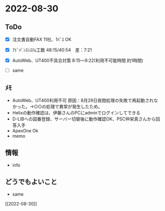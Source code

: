 # 2022-08-30

## ToDo
- [x] 注文書自動FAX 11社、1ﾊﾟｽ OK
- [x] ｱﾄﾞﾊﾞﾝｽｼｽﾃﾑ工数 48:15/40:54　差：7:21
- [x] AutoWeb、UT400不具合対策 8:15～9:22(利用不可能時間 約1時間)
- [ ] same


## ﾒﾓ
- AutoWeb、UT400利用不可 原因：8月29日夜間処理の失敗で再起動されなかった。→○○の処理で異常が発生したため。
- Helixの動作確認は、伊藤さんのPCにadminでログインしてできる
- D-LIBへの図番登録、サーバー切替後に動作確認OK、PSC仲栄真さんから回答入手
- ApexOne Ok
- memo


## 情報
- info


## どうでもよいこと
- same


[[2022-08-30]]

